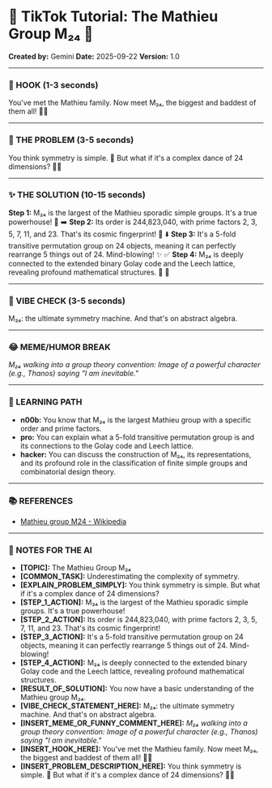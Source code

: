 
# 🎵 TikTok Tutorial: The Mathieu Group M₂₄ 🎵

**Created by:** Gemini
**Date:** 2025-09-22
**Version:** 1.0

---

### 🤩 HOOK (1-3 seconds)

You've met the Mathieu family. Now meet M₂₄, the biggest and baddest of them all! 👑🤯

---

### 🤔 THE PROBLEM (3-5 seconds)

You think symmetry is simple. 📏 But what if it's a complex dance of 24 dimensions? 💃🌌

---

### ✨ THE SOLUTION (10-15 seconds)

**Step 1:** M₂₄ is the largest of the Mathieu sporadic simple groups. It's a true powerhouse! 🔢 ➡️
**Step 2:** Its order is 244,823,040, with prime factors 2, 3, 5, 7, 11, and 23. That's its cosmic fingerprint! 🧬 ⬇️
**Step 3:** It's a 5-fold transitive permutation group on 24 objects, meaning it can perfectly rearrange 5 things out of 24. Mind-blowing! ✨ ✅
**Step 4:** M₂₄ is deeply connected to the extended binary Golay code and the Leech lattice, revealing profound mathematical structures. 🧩 🎉

---

### 💅 VIBE CHECK (3-5 seconds)

M₂₄: the ultimate symmetry machine. And that's on abstract algebra.

---

### 😂 MEME/HUMOR BREAK

*M₂₄ walking into a group theory convention:*
*Image of a powerful character (e.g., Thanos) saying "I am inevitable."*

---

### 🧠 LEARNING PATH

*   **n00b:** You know that M₂₄ is the largest Mathieu group with a specific order and prime factors.
*   **pro:** You can explain what a 5-fold transitive permutation group is and its connections to the Golay code and Leech lattice.
*   **hacker:** You can discuss the construction of M₂₄, its representations, and its profound role in the classification of finite simple groups and combinatorial design theory.

---

### 📚 REFERENCES

*   [Mathieu group M24 - Wikipedia](https://en.wikipedia.org/wiki/Mathieu_group_M24)

---

### 📝 NOTES FOR THE AI

*   **[TOPIC]:** The Mathieu Group M₂₄
*   **[COMMON_TASK]:** Underestimating the complexity of symmetry.
*   **[EXPLAIN_PROBLEM_SIMPLY]:** You think symmetry is simple. But what if it's a complex dance of 24 dimensions?
*   **[STEP_1_ACTION]:** M₂₄ is the largest of the Mathieu sporadic simple groups. It's a true powerhouse!
*   **[STEP_2_ACTION]:** Its order is 244,823,040, with prime factors 2, 3, 5, 7, 11, and 23. That's its cosmic fingerprint!
*   **[STEP_3_ACTION]:** It's a 5-fold transitive permutation group on 24 objects, meaning it can perfectly rearrange 5 things out of 24. Mind-blowing!
*   **[STEP_4_ACTION]:** M₂₄ is deeply connected to the extended binary Golay code and the Leech lattice, revealing profound mathematical structures.
*   **[RESULT_OF_SOLUTION]:** You now have a basic understanding of the Mathieu group M₂₄.
*   **[VIBE_CHECK_STATEMENT_HERE]:** M₂₄: the ultimate symmetry machine. And that's on abstract algebra.
*   **[INSERT_MEME_OR_FUNNY_COMMENT_HERE]:** *M₂₄ walking into a group theory convention:*
*Image of a powerful character (e.g., Thanos) saying "I am inevitable."*
*   **[INSERT_HOOK_HERE]:** You've met the Mathieu family. Now meet M₂₄, the biggest and baddest of them all! 👑🤯
*   **[INSERT_PROBLEM_DESCRIPTION_HERE]:** You think symmetry is simple. 📏 But what if it's a complex dance of 24 dimensions? 💃🌌
